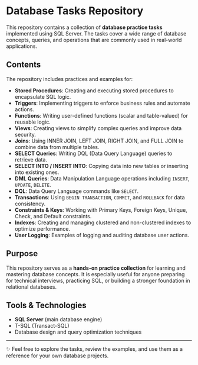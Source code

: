 # Database Tasks Repository

This repository contains a collection of **database practice tasks** implemented using SQL Server. The tasks cover a wide range of database concepts, queries, and operations that are commonly used in real-world applications.

## Contents

The repository includes practices and examples for:

* **Stored Procedures**: Creating and executing stored procedures to encapsulate SQL logic.
* **Triggers**: Implementing triggers to enforce business rules and automate actions.
* **Functions**: Writing user-defined functions (scalar and table-valued) for reusable logic.
* **Views**: Creating views to simplify complex queries and improve data security.
* **Joins**: Using INNER JOIN, LEFT JOIN, RIGHT JOIN, and FULL JOIN to combine data from multiple tables.
* **SELECT Queries**: Writing DQL (Data Query Language) queries to retrieve data.
* **SELECT INTO / INSERT INTO**: Copying data into new tables or inserting into existing ones.
* **DML Queries**: Data Manipulation Language operations including `INSERT`, `UPDATE`, `DELETE`.
* **DQL**: Data Query Language commands like `SELECT`.
* **Transactions**: Using `BEGIN TRANSACTION`, `COMMIT`, and `ROLLBACK` for data consistency.
* **Constraints & Keys**: Working with Primary Keys, Foreign Keys, Unique, Check, and Default constraints.
* **Indexes**: Creating and managing clustered and non-clustered indexes to optimize performance.
* **User Logging**: Examples of logging and auditing database user actions.

## Purpose

This repository serves as a **hands-on practice collection** for learning and mastering database concepts. It is especially useful for anyone preparing for technical interviews, practicing SQL, or building a stronger foundation in relational databases.

## Tools & Technologies

* **SQL Server** (main database engine)
* T-SQL (Transact-SQL)
* Database design and query optimization techniques

---

✨ Feel free to explore the tasks, review the examples, and use them as a reference for your own database projects.
